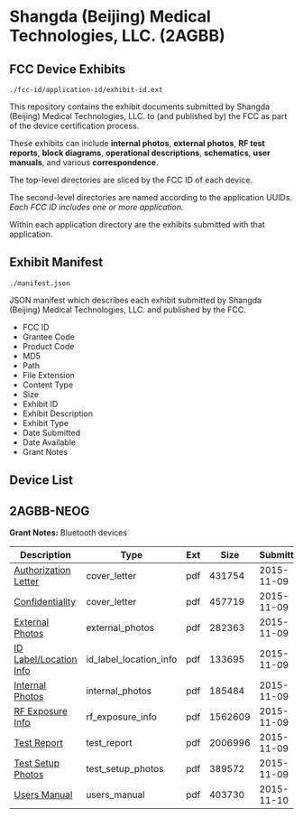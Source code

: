 # Shangda (Beijing) Medical Technologies, LLC. (2AGBB)
## FCC Device Exhibits

```
./fcc-id/application-id/exhibit-id.ext
```

This repository contains the exhibit documents submitted by Shangda (Beijing) Medical Technologies, LLC. to (and published by) the FCC as part of the device certification process.

These exhibits can include **internal photos**, **external photos**, **RF test reports**, **block diagrams**, **operational descriptions**, **schematics**, **user manuals**, and various **correspondence**.

The top-level directories are sliced by the FCC ID of each device.

The second-level directories are named according to the application UUIDs. *Each FCC ID includes one or more application.*

Within each application directory are the exhibits submitted with that application. 

## Exhibit Manifest

```
./manifest.json
```

JSON manifest which describes each exhibit submitted by Shangda (Beijing) Medical Technologies, LLC. and published by the FCC.

- FCC ID
- Grantee Code
- Product Code
- MD5
- Path
- File Extension
- Content Type
- Size
- Exhibit ID
- Exhibit Description
- Exhibit Type
- Date Submitted
- Date Available
- Grant Notes

## Device List
## 2AGBB-NEOG
**Grant Notes:** Bluetooth devices

| Description | Type | Ext | Size | Submitted | Available |
| ----------- | ---- | --- | ---- | --------- | --------- |
| [Authorization Letter](2AGBB-NEOG/92fee2585ffd5a6b12b7229512ebee2a/2806681.pdf) | cover_letter | pdf | 431754 | 2015-11-09 | 2015-11-10 |
| [Confidentiality](2AGBB-NEOG/92fee2585ffd5a6b12b7229512ebee2a/2806682.pdf) | cover_letter | pdf | 457719 | 2015-11-09 | 2015-11-10 |
| [External Photos](2AGBB-NEOG/92fee2585ffd5a6b12b7229512ebee2a/2806677.pdf) | external_photos | pdf | 282363 | 2015-11-09 | 2015-11-10 |
| [ID Label/Location Info](2AGBB-NEOG/92fee2585ffd5a6b12b7229512ebee2a/2806679.pdf) | id_label_location_info | pdf | 133695 | 2015-11-09 | 2015-11-10 |
| [Internal Photos](2AGBB-NEOG/92fee2585ffd5a6b12b7229512ebee2a/2806678.pdf) | internal_photos | pdf | 185484 | 2015-11-09 | 2015-11-10 |
| [RF Exposure Info](2AGBB-NEOG/92fee2585ffd5a6b12b7229512ebee2a/2806683.pdf) | rf_exposure_info | pdf | 1562609 | 2015-11-09 | 2015-11-10 |
| [Test Report](2AGBB-NEOG/92fee2585ffd5a6b12b7229512ebee2a/2806684.pdf) | test_report | pdf | 2006996 | 2015-11-09 | 2015-11-10 |
| [Test Setup Photos](2AGBB-NEOG/92fee2585ffd5a6b12b7229512ebee2a/2806680.pdf) | test_setup_photos | pdf | 389572 | 2015-11-09 | 2015-11-10 |
| [Users Manual](2AGBB-NEOG/92fee2585ffd5a6b12b7229512ebee2a/2807821.pdf) | users_manual | pdf | 403730 | 2015-11-10 | 2015-11-10 |
